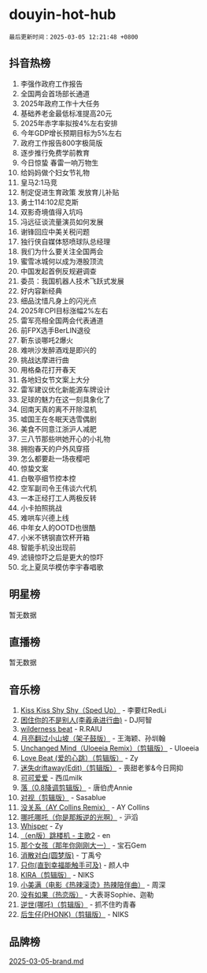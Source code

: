 # douyin-hot-hub

`最后更新时间：2025-03-05 12:21:48 +0800`

## 抖音热榜

1. 李强作政府工作报告
1. 全国两会首场部长通道
1. 2025年政府工作十大任务
1. 基础养老金最低标准提高20元
1. 2025年赤字率拟按4%左右安排
1. 今年GDP增长预期目标为5%左右
1. 政府工作报告800字极简版
1. 逐步推行免费学前教育
1. 今日惊蛰 春雷一响万物生
1. 给妈妈做个妇女节礼物
1. 皇马2:1马竞
1. 制定促进生育政策 发放育儿补贴
1. 勇士114:102尼克斯
1. 双影奇境值得入坑吗
1. 冯远征谈流量演员如何发展
1. 谢锋回应中美关税问题
1. 独行侠自媒体怒喷球队总经理
1. 我们为什么要关注全国两会
1. 蜜雪冰城何以成为港股顶流
1. 中国发起首例反规避调查
1. 委员：我国机器人技术飞跃式发展
1. 好内容新经典
1. 细品沈惜凡身上的闪光点
1. 2025年CPI目标涨幅2%左右
1. 雷军亮相全国两会代表通道
1. 前FPX选手BerLIN退役
1. 靳东谈哪吒2爆火
1. 难哄沙发醉酒戏是即兴的
1. 挑战达摩进行曲
1. 用格桑花打开春天
1. 各地妇女节文案上大分
1. 雷军建议优化新能源车牌设计
1. 足球的魅力在这一刻具象化了
1. 回南天真的离不开除湿机
1. 嘘国王在冬眠天选雪偶剧
1. 美食不同意江浙沪人减肥
1. 三八节那些哄她开心的小礼物
1. 拥抱春天的户外风穿搭
1. 怎么都要赴一场夜樱吧
1. 惊蛰文案
1. 白敬亭细节控本控
1. 空军副司令王伟谈六代机
1. 一本正经打工人两极反转
1. 小卡拍照挑战
1. 难哄车兴德上线
1. 中年女人的OOTD也很酷
1. 小米不锈钢直饮杯开箱
1. 智能手机没出现前
1. 滤镜惊吓之后是更大的惊吓
1. 北上夏凤华模仿李宇春唱歌

## 明星榜

暂无数据

## 直播榜

暂无数据

## 音乐榜

1. [Kiss Kiss Shy Shy（Sped Up）](https://sf5-hl-cdn-tos.douyinstatic.com/obj/tos-cn-ve-2774/oYpXDAeGgQK0zfPaji7iKUixpCXFGILeLGmvYA) - 李要红RedLi
1. [困住你的不是别人(李羲承进行曲)](https://sf3-cdn-tos.douyinstatic.com/obj/tos-cn-ve-2774/okWrrVL1iQGZbfHVeCPAe7IaerYfM2jEQi5mNI) - DJ阿智
1. [wilderness beat](https://sf3-cdn-tos.douyinstatic.com/obj/tos-cn-ve-2774/o0oBmODSFCpfFdLRGzAAFC2ah9AIMEQfAOueVE) - R.RAIU
1. [月亮翻过小山坡（架子鼓版）](https://sf3-cdn-tos.douyinstatic.com/obj/tos-cn-ve-2774/oMNeN2LYSVP6MMtoAQFGfeQDeftQqYPEErIl8Y) - 王海颖、孙圳翰
1. [Unchanged Mind（Uloeeia Remix）（剪辑版）](https://sf3-cdn-tos.douyinstatic.com/obj/tos-cn-ve-2774/oIHYu1YfsziJqmggAqBsXOiiI2Y1QB6I61RsMW) - Uloeeia
1. [Love Beat  (爱的心跳）（剪辑版）](https://sf3-cdn-tos.douyinstatic.com/obj/tos-cn-ve-2774/oUlARwvEINIisZ9nCnKMZiYFGfCCYLtDADDBge) - Zy
1. [迷失driftaway(Edit)（剪辑版）](https://sf3-cdn-tos.douyinstatic.com/obj/tos-cn-ve-2774/ogaa1xGNeFO6FCaMgO8PzzAceEI4fBLDMi15H3) - 喪甜老爹&今日网抑
1. [可可爱爱](https://sf3-cdn-tos.douyinstatic.com/obj/tos-cn-ve-2774/0deb1e75aea643b9927ba26aaafa29dd) - 西瓜milk
1. [落（0.8降调剪辑版）](https://sf3-cdn-tos.douyinstatic.com/obj/tos-cn-ve-2774/ociN0WUv3APijBYr6DUmAHmdkZ5MjM6gIF3iA) - 唐伯虎Annie
1. [对视（剪辑版）](https://sf3-cdn-tos.douyinstatic.com/obj/tos-cn-ve-2774/ogKtIhiB0WfAa18F9z3uWODMtZi2ysB1VuAIsQ) - Sasablue
1. [没关系（AY Collins Remix）](https://sf5-hl-cdn-tos.douyinstatic.com/obj/tos-cn-ve-2774/oIBbI5Ghw4zdUCQMJrDEFaAQilZP3EIDSi7MW) - AY Collins
1. [哪吒哪吒（你是那叛逆的光啊）](https://sf3-cdn-tos.douyinstatic.com/obj/tos-cn-ve-2774/oUkQCgCDnBanFehFEFQDxCQntAOIfp9gyZYFVo) - 沪滔
1. [Whisper](https://sf3-cdn-tos.douyinstatic.com/obj/tos-cn-ve-2774/oEeYKDxIDCFuArkftgkGqCnG7xZtRC2rEMKBQi) - Zy
1. [（en版）跳楼机 - 主歌2](https://sf3-cdn-tos.douyinstatic.com/obj/tos-cn-ve-2774/oklN6GvgQ2L8DpPeaAGf1gPeyKzjXFwHIwoCZv) - en
1. [那个女孩（那年你刚刚大一）](https://sf3-cdn-tos.douyinstatic.com/obj/tos-cn-ve-2774/o4IZw7TlivwiBBBMA2rIgWrGNIrjFroh6bPqQ) - 宝石Gem
1. [消散对白(圆梦版)](https://sf3-cdn-tos.douyinstatic.com/obj/tos-cn-ve-2774/og4jB5I5IizzoZVAAAzWgBMAsMDWoArfwBOiFs) - 丁禹兮
1. [只你(直到幸福能触手可及)](https://sf3-cdn-tos.douyinstatic.com/obj/tos-cn-ve-2774/o0lBkRDzFTeaVSUz3ZZSCBVtZ5DIMQGfgmEAuE) - 颜人中
1. [KIRA（剪辑版）](https://sf5-hl-cdn-tos.douyinstatic.com/obj/tos-cn-ve-2774/o0Bq3TvdHqOfzihWrHyABMociuMA3Inwsbx9Wi) - NIKS
1. [小美满（电影《热辣滚烫》热辣陪伴曲）](https://sf5-hl-cdn-tos.douyinstatic.com/obj/tos-cn-ve-2774/o0GAn2lSgfZIDUgtevCGDQYnFg4CwnrBaxbTZL) - 周深
1. [没有如果（热恋版）](https://sf3-cdn-tos.douyinstatic.com/obj/tos-cn-ve-2774/o4iETqbxIThtCXlBeV0DfAhZsbCFGhagYupnMx) - 大表哥Sophie、迦勒
1. [逆世(哪吒)（剪辑版）](https://sf3-cdn-tos.douyinstatic.com/obj/tos-cn-ve-2774/oMIEZAfEogrLnzfDWMBiZKCWuXIUFLtRDsOFWs) - 抓不住旳青春
1. [后生仔(PHONK)（剪辑版）](https://sf3-cdn-tos.douyinstatic.com/obj/tos-cn-ve-2774/o0TzmfumdQAJ1aGG9F5LfTXIYeGcqYKRPAeFdJ) - NIKS

## 品牌榜

[2025-03-05-brand.md](2025-03-05-brand.md)
